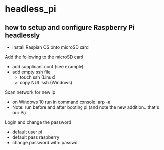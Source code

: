 # headless_pi

## how to setup and configure Raspberry Pi headlessly
* install Raspian OS onto microSD card

Add the following to the microSD card
* add supplicant.conf (see example)
* add empty ssh file 
  * touch ssh (Linux)
  * copy NUL ssh (Windows)


Scan network for new ip
* on Windows 10 run in command console: arp -a
* Note: run before and after booting pi (and note the new addition.. that's our Pi)

Login and change the password
* default user pi
* default pass raspberry
* change password with: passwd
